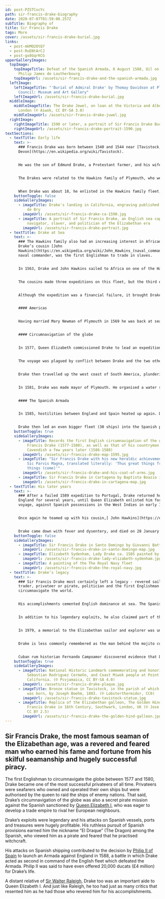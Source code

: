 ```yaml
---
id: post-PZSTCxcYc
path: sir-francis-drake-biography
date: 2020-07-07T01:59:08.257Z
subTitle: Biography of
title: Sir Francis Drake
tags: More
cover: /assets/sir-francis-drake-burial.jpg
links:
  - post-mkMO2OtQ7
  - post-RuENtArCJ
  - post-gx8GqrKCG
upperGalleryImages:
  topImage:
    topImageTitle: Defeat of the Spanish Armada, 8 August 1588, Oil on canvas by
      Philip James de Loutherbourg
    topImageUrl: /assets/sir-francis-drake-and-the-spanish-armada.jpg
  leftImage:
    leftImageTitle: "'Burial of Admiral Drake' by Thomay Davidson at Plymouth City
      Council: Museum and Art Gallery"
    leftImageUrl: /assets/sir-francis-drake-burial.jpg
  middleImage:
    middleImageTitle: The Drake Jewel, on loan at the Victoria and Albert Museum,
      London (© Aiwok, CC BY-SA 3.0)
    middleImageUrl: /assets/sir-francis-drake-juwel.jpg
  rightImage:
    rightImageTitle: 1590 or later, a portrait of Sir Francis Drake Buckland Abbey, Devon
    rightImageUrl: /assets/sir-francis-drake-portrait-1590.jpg
textSections:
  - textTitle: Early life
    text: >-
      ### Francis Drake was born between 1540 and 1544 near [Tavistock,
      Devon](https://en.wikipedia.org/wiki/Tavistock).


      He was the son of Edmund Drake, a Protestant farmer, and his wife Mary Mylwaye. He was the oldest of their 12 sons.


      The Drakes were related to the Hawkins family of Plymouth, who were shipowners, merchants and privateers.


      When Drake was about 18, he enlisted in the Hawkins family fleet, which prowled for shipping to seize off the French coast.
    buttonToggle: false
    sideGalleryImages:
      - imageTitle: Drake's landing in California, engraving published 1590 by Theodor
          de Bry
        imageUrl: /assets/sir-francis-drake-ca-1590.jpg
      - imageTitle: A portrait of Sir Francis Drake, an English sea captain, privateer,
          navigator, slaver, and politician of the Elizabethan era
        imageUrl: /assets/sir-francis-drake-portrait.jpg
  - textTitle: Drake at Sea
    text: >-
      ### The Hawkins family also had an increasing interest in African trade.
      Drake’s cousin [John
      Hawkins](https://en.wikipedia.org/wiki/John_Hawkins_(naval_commander)), a
      naval commander, was the first Englishman to trade in slaves.


      In 1563, Drake and John Hawkins sailed to Africa on one of the Hawkins’ fleet of ships, in order to join the slave trade. They attacked Portuguese towns and ships on the coast of West Africa, then sailed to the Americas and sold the captured cargoes of slaves to Spanish plantations.


      The cousins made three expeditions on this fleet, but the third expedition ended in the ill-fated 1568 incident at [San Juan de Ulúa](https://en.wikipedia.org/wiki/San_Juan_de_Ul%C3%BAa) (Veracruz, Mexico). Whilst negotiating to resupply and repair at the port in Mexico, the English fleet was attacked by Spanish warships, with all but two of the English ships lost. Drake and Hawkins escaped, returning to England, but many of Drake and Hawkin’s crewmates were killed in the attack. Drake’s experience at San Juan de Ulúa began what would be a lifelong hatred for Spain and its ruler, King Philip II.


      Although the expedition was a financial failure, it brought Drake to the attention of Queen Elizabeth I, who had herself invested in the slave-trading venture. In the years that followed, he made two expeditions in small vessels to the West Indies, in order “to gain such intelligence as might further him to get some amend for his loss”.


      #### Americas


      Having married Mary Newman of Plymouth in 1569 he was back at sea the following year for the Spanish Main with a small crew aboard the 25-ton Susan. He hoped to learn how the Spaniards arranged for shipping Peruvian treasure home, and he felt that the ports of Panama City and [Nombre de Dios](https://en.wikipedia.org/wiki/Nombre_de_Dios,_Col%C3%B3n) on the Isthmus of Panama were the key. His 1570 voyage was largely one of reconnaissance during which he made friends with the Cimaroons, who were escaped slaves dwelling out of Spanish reach on the Isthmus and stood ready to help him. During a 1571 expedition he captured Nombre de Dios with Cimaroon help but lost it immediately when he was wounded in the attack. The mission failed but Drake and his men managed to make up for their loss by intercepting a Spanish gold train near Nombre de Dios. He returned to England with the bounty both rich and famous.


      #### Circumnavigation of the globe


      In 1577, Queen Elizabeth commissioned Drake to lead an expedition around South America. Drake's main instructions were to sail through the [Strait of Magellan](https://en.wikipedia.org/wiki/Strait_of_Magellan) (a narrow waterway in the southern tip of Argentina) and probe the shores of Terra Australis Incognita. Drake received five ships, the largest being the Pelican (later named the Golden Hind), and a crew of about 160.


      The voyage was plagued by conflict between Drake and the two other men tasked with sharing command. When they arrived off the coast of Argentina, Drake had one of the men – Thomas Doughty – arrested, tried and beheaded for allegedly plotting a mutiny. Of the five-ship fleet, two ships were lost in a storm; the other commander, John Wynter, turned one back to England; and another disappeared. Drake’s 100-tonne flagship, the Pelican was the only vessel to reach the Pacific, in October 1578.


      Drake then travelled up the west coast of South America, plundering Spanish ports. He continued north, hoping to find a route across to the Atlantic, and sailed further up the west coast of America than any European. Unable to find a passage, he turned south and then in July 1579, west across the Pacific. His travels took him to the Moluccas, Celebes, Java and then round the Cape of Good Hope. He arrived back in England in September 1580 with a rich cargo of spices and Spanish treasure and the distinction of being the first Englishman to circumnavigate the globe. Despite Spanish protests about Drake’s “piracy while in their imperial waters”, Queen Elizabeth herself went aboard the [Golden Hind](https://en.wikipedia.org/wiki/Golden_Hind), which was lying at Deptford in the Thames estuary, and personally knighted him.


      In 1581, Drake was made mayor of Plymouth. He organised a water supply for Plymouth that served the city for 300 years. Drake’s first wife, Mary Newman, died in 1583, and in 1585 he married again. His second wife, Elizabeth Sydenham, was an heiress and the daughter of a local Devonshire magnate, Sir George Sydenham. Drake purchased a country house - [Buckland Abbey](https://en.wikipedia.org/wiki/Buckland_Abbey) (now a national museum said to be haunted by Drake’s spirit), a few miles from Plymouth.


      #### The Spanish Armada


      In 1585, hostilities between England and Spain heated up again. Drake was given carte blanche by the queen to “impeach the provisions of Spain”. He sailed to the West Indies and the coast of Florida and plundered Spanish ports there, taking Santiago in the Cape Verde Islands, Cartagena in Colombia, St. Augustine in Florida and San Domingo. On the return voyage, he picked up a failed English military colony on [Roanoke Island](https://www.roanokeisland.com/) off the Carolinas.


      Drake then led an even bigger fleet (30 ships) into the Spanish port of Cádiz and destroyed a large number of vessels being readied for the Spanish Armada. This action, which Drake laughingly referred to as “singeing the king of Spain’s beard,” helped to delay the invasion fleet for a further year. In 1588, Drake served as second-in-command to [Admiral Charles Howard](https://en.wikipedia.org/wiki/Charles_Howard,_1st_Earl_of_Nottingham)  in the English victory over the Spanish Armada.
    buttonToggle: true
    sideGalleryImages:
      - imageTitle: Records the first English circumnavigation of the globe by Sir
          Francis Drake (1577-1580), as well as that of his countryman Thomas
          Cavendish a few years later (1586-1588)
        imageUrl: /assets/sir-francis-drake-map-1595.jpg
      - imageTitle: "Sir Francis Drake with his new heraldic achievement, with motto:
          Sic Parvis Magna, translated literally: 'Thus great things from small
          things (come)'"
        imageUrl: /assets/sir-francis-drake-and-his-coat-of-arms.jpg
      - imageTitle: Sir Francis Drake in Cartagena by Baptista Boazio in 1589
        imageUrl: /assets/sir-francis-drake-in-cartagena-map.jpg
  - textTitle: His later years
    text: >-
      ### After a failed 1589 expedition to Portugal, Drake returned home to
      England for several years, until Queen Elizabeth enlisted him for one more
      voyage, against Spanish possessions in the West Indies in early 1596.


      Once again he teamed up with his cousin,[ John Hawkins](https://en.wikipedia.org/wiki/John_Hawkins_(naval_commander)), in what was to in fact be their last mission. The Spanish were prepared for Drake this time, and the expedition failed.


      Drake came down with fever and dysentery, and died on 28 January 1596 off the coast of [Portobelo, Panama](https://en.wikipedia.org/wiki/Portobelo,_Col%C3%B3n). Hawkins too died around the same time, and their bodies were buried at sea.
    buttonToggle: false
    sideGalleryImages:
      - imageTitle: Sir Francis Drake in Santo Domingo by Giovanni Battista Boazio in 1589
        imageUrl: /assets/sir-francis-drake-in-santo-domingo-map.jpg
      - imageTitle: Elizabeth Sydenham, Lady Drake ca. 1585 painted by George Gower
        imageUrl: /assets/sir-francis-drake-lady-elizabeth-sydenham.jpg
      - imageTitle: A painting of the The Royal Navy fleet
        imageUrl: /assets/sir-francis-drake-the-royal-navy.jpg
  - textTitle: Drake’s legacy
    text: >-
      ### Sir Francis Drake most certainly left a legacy - revered sailor, slave
      trader, privateer or pirate, politician and the first Englishman to
      circumnavigate the world.


      His accomplishments cemented English dominance at sea. The Spanish Armada never fully recovered from Drake’s victories. This loss weakened their grip in the New World, and allowed the British to establish themselves as a great empire.


      In addition to his legendary exploits, he also claimed part of the west coast of North America for England. Drakes Bay near San Francisco bears the name of the great explorer who helped claim the lands for the English.


      In 1979, a memorial to the Elizabethan sailor and explorer was unveiled in the south cloister of [Westminster Abbey](https://www.westminster-abbey.org/). The oval memorial, known as the Navigators' Memorial, also commemorates [Captain James Cook](https://en.wikipedia.org/wiki/James_Cook) and [Sir Francis Chichester](https://en.wikipedia.org/wiki/Francis_Chichester), who all sailed around the world in different eras. The mosaic of coloured marbles shows a map of the world on which are the three ships of the navigators.


      Drake is less commonly remembered as the man behind the mojito cocktail. Infamously known by his enemy as ”El Draque”, it is said that Drake’s fellow privateer and cousin Richard Drake invented a drink which he named El Draque. El Draque comprised of ingredients found on their voyages such as sugar from the plantations, a variety of mint which grew naturally in and around the sugar plantations, key limes, and a cane spirit which was most likely cachaça rather than rum.


      Cuban rum historian Fernando Campoamor discovered evidence that Drake was given this concoction as a remedy to settle his stomach when affected by the tropical environment along his voyages. Centuries after Drakes death, a concoction known as “Drakes” or “Draquecitos” (Little Drakes) were still consumed by Caribbean settlers as a refreshing drink.
    buttonToggle: true
    sideGalleryImages:
      - imageTitle: National Historic Landmark commemorating and honoring Francis Drake,
          Sebastian Rodriguez Cermeño, and Coast Miwok people at Point Reyes,
          California. (© Pcvjamaica, CC BY-SA 4.0)
        imageUrl: /assets/sir-francis-drake-plaque.jpg
      - imageTitle: Bronze statue in Tavistock, in the parish of which Sir Francis Drake
          was born, by Joseph Boehm, 1883. (© Lobsterthermidor, CC0)
        imageUrl: /assets/sir-francis-drake-tavistock-statue.jpg
      - imageTitle: Replica of the Elizabethan galleon, The Golden Hind, captained by
          Francis Drake in 16th Century, Southwark, London, UK (© Jose L. Marin,
          CC BY 2.5)
        imageUrl: /assets/sir-francis-drake-the-golden-hind-galleon.jpg
---
```

## Sir Francis Drake, the most famous seaman of the Elizabethan age, was a revered and feared man who earned his fame and fortune from his skilful seamanship and hugely successful piracy.

The first Englishman to circumnavigate the globe between 1577 and 1580, Drake became one of the most successful privateers of all time. Privateers were seafarers who owned and operated their own ships but were authorised by the queen to raid the ships of enemy nations. That said, Drake’s circumnavigation of the globe was also a secret pirate mission against the Spanish sanctioned by [Queen Elizabeth I](https://en.wikipedia.org/wiki/Elizabeth_I_of_England), who was eager to develop a trade empire to rival her European neighbours.

Drake’s exploits were legendary and his attacks on Spanish vessels, ports and treasures were hugely profitable. His ruthless pursuit of Spanish provisions earned him the nickname “El Draque” (The Dragon) among the Spanish, who viewed him as a pirate and feared that he practised witchcraft.

His attacks on Spanish shipping contributed to the decision by [Philip II of Spain](https://en.wikipedia.org/wiki/Philip_II_of_Spain) to launch an Armada against England in 1588, a battle in which Drake acted as second in command of the English fleet which defeated the Armada. Philip II was said to have even offered 20,000 ducats (£4 million) for Drake’s life.

A distant relative of [Sir Walter Raleigh](/sir-walter-raleigh-biography), Drake too was an important aide to Queen Elizabeth I. And just like Raleigh, he too had just as many critics that resented him as he had those who revered him for his accomplishments.